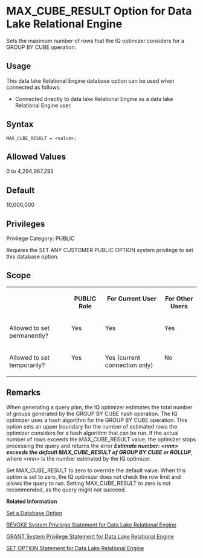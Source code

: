<!-- loioa63df9aa84f21015ade68d315fb8486b -->

# MAX\_CUBE\_RESULT Option for Data Lake Relational Engine

Sets the maximum number of rows that the IQ optimizer considers for a GROUP BY CUBE operation.



<a name="loioa63df9aa84f21015ade68d315fb8486b__section_d3p_24q_znb"/>

## Usage

This data lake Relational Engine database option can be used when connected as follows:

-   Connected directly to data lake Relational Engine as a data lake Relational Engine user.



<a name="loioa63df9aa84f21015ade68d315fb8486b__section_zx3_g24_hrb"/>

## Syntax

```
MAX_CUBE_RESULT = <value>;
```



<a name="loioa63df9aa84f21015ade68d315fb8486b__iq_refso_723"/>

## Allowed Values

0 to 4,294,967,295



<a name="loioa63df9aa84f21015ade68d315fb8486b__iq_refso_724"/>

## Default

10,000,000



<a name="loioa63df9aa84f21015ade68d315fb8486b__section_k3c_gxb_3qb"/>

## Privileges

Privilege Category: PUBLIC

Requires the SET ANY CUSTOMER PUBLIC OPTION system privilege to set this database option.



<a name="loioa63df9aa84f21015ade68d315fb8486b__iq_refso_725"/>

## Scope


<table>
<tr>
<th valign="top">

 

</th>
<th valign="top">

PUBLIC Role

</th>
<th valign="top">

For Current User

</th>
<th valign="top">

For Other Users

</th>
</tr>
<tr>
<td valign="top">

Allowed to set permanently?

</td>
<td valign="top">

Yes

</td>
<td valign="top">

Yes

</td>
<td valign="top">

Yes

</td>
</tr>
<tr>
<td valign="top">

Allowed to set temporarily?

</td>
<td valign="top">

Yes

</td>
<td valign="top">

Yes \(current connection only\)

</td>
<td valign="top">

No

</td>
</tr>
</table>



<a name="loioa63df9aa84f21015ade68d315fb8486b__iq_refso_726"/>

## Remarks

When generating a query plan, the IQ optimizer estimates the total number of groups generated by the GROUP BY CUBE hash operation. The IQ optimizer uses a hash algorithm for the GROUP BY CUBE operation. This option sets an upper boundary for the number of estimated rows the optimizer considers for a hash algorithm that can be run. If the actual number of rows exceeds the MAX\_CUBE\_RESULT value, the optimizer stops processing the query and returns the error ***Estimate number: *<nnn\>* exceeds the default MAX\_CUBE\_RESULT of GROUP BY CUBE or ROLLUP***, where *<nnn\>* is the number estimated by the IQ optimizer.

Set MAX\_CUBE\_RESULT to zero to override the default value. When this option is set to zero, the IQ optimizer does not check the row limit and allows the query to run. Setting MAX\_CUBE\_RESULT to zero is not recommended, as the query might not succeed.

**Related Information**  


[Set a Database Option](set-a-database-option-0dcb893.md "You set options with the SET OPTION statement.")

[REVOKE System Privilege Statement for Data Lake Relational Engine](../080-sql-statements/revoke-system-privilege-statement-for-data-lake-relational-engine-a3eadda.md "Removes specific system privileges from specific users and the right to administer the privilege.")

[GRANT System Privilege Statement for Data Lake Relational Engine](../080-sql-statements/grant-system-privilege-statement-for-data-lake-relational-engine-a3dfcb0.md "Grants specific system privileges to users or roles, with or without administrative rights.")

[SET OPTION Statement for Data Lake Relational Engine](../080-sql-statements/set-option-statement-for-data-lake-relational-engine-a625da7.md "Changes options that affect the behavior of the database and its compatibility with Transact-SQL. Setting the value of an option can change the behavior for all users or an individual user, in either a temporary or permanent scope.")

